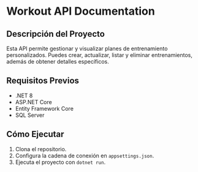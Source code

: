 # Workout API Documentation

## Descripción del Proyecto
Esta API permite gestionar y visualizar planes de entrenamiento personalizados. Puedes crear, actualizar, listar y eliminar entrenamientos, además de obtener detalles específicos.

## Requisitos Previos
- .NET 8
- ASP.NET Core
- Entity Framework Core
- SQL Server

## Cómo Ejecutar
1. Clona el repositorio.
2. Configura la cadena de conexión en `appsettings.json`.
3. Ejecuta el proyecto con `dotnet run`.
